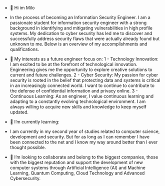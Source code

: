 - 👋 Hi im Milo
- In the process of becoming an Information Security Engineer.
  I am a passionate student for information security engineer with a strong background in identifying and mitigating 
  vulnerabilities in high profile systems. My dedication to cyber security has led me to discover and successfully address
  security flaws that were actually already found but unknown to me. Below is an overview of my accomplishments and qualifications.
  
- 👀  My interests as a future engineer focus on:
  1 - Technology Innovation: I am excited to be at the forefront of technological innovation. Engineering gives me the opportunity to explore creative solutions to current and future challenges.
  2 - Cyber Security: My passion for cyber security is rooted in the belief that protecting data and systems is critical in an increasingly connected world. I want to continue to contribute to the defense of confidential information and privacy online.
  3 - Continuous Learning: As an engineer, I value continuous learning and adapting to a constantly evolving technological environment. I am always willing to acquire new skills and knowledge to keep myself updated.
  
- 🌱 I’m currently learning:
- I am currently in my second year of studies related to computer science, development and security. 
  But for as long as I can remember I have been connected to the net and I know my way around better than I ever thought possible.
  
- 💞️ I’m looking to collaborate and belong to the biggest companies, those with the biggest reputation and support the development of new computer systems
      through Artificial Intelligence (AI) and Machine Learning, Quantum Computing, Cloud Technology and Advanced Cybersecurity.
